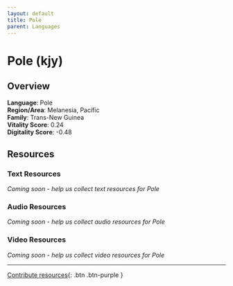 ```yaml
---
layout: default
title: Pole
parent: Languages
---
```


# Pole (kjy)

## Overview

**Language**: Pole  
**Region/Area**: Melanesia, Pacific  
**Family**: Trans-New Guinea  
**Vitality Score**: 0.24  
**Digitality Score**: -0.48  

## Resources

### Text Resources
*Coming soon - help us collect text resources for Pole*

### Audio Resources
*Coming soon - help us collect audio resources for Pole*

### Video Resources
*Coming soon - help us collect video resources for Pole*

---

[Contribute resources](https://fairtrain.github.io/){: .btn .btn-purple }
